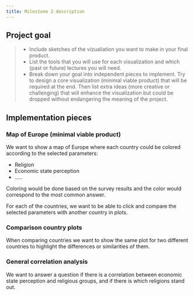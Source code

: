 ```yaml
---
title: Milestone 2 description
---
```


## Project goal

> - Include sketches of the vizualiation you want to make in your final product.
> - List the tools that you will use for each visualization and which (past or future) lectures you will need.
> - Break down your goal into independent pieces to implement. Try to design a core visualization (minimal viable product) that will be required at the end. Then list extra ideas (more creative or challenging) that will enhance the visualization but could be dropped without endangering the meaning of the project.

## Implementation pieces

### Map of Europe (minimal viable product)

We want to show a map of Europe where each country could be colored according to the selected parameters:

- Religion
- Economic state perception
- .....

Coloring would be done based on the survey results and the color would correspond to the most common answer.

For each of the countries, we want to be able to click and compare the selected parameters with another country in plots.

### Comparison country plots

When comparing countries we want to show the same plot for two different countries to highlight the differences or similarities of them.

### General correlation analysis

We want to answer a question if there is a correlation between economic state perception and religious groups, and if there is which religions stand out.
